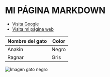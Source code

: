 # MI PÁGINA MARKDOWN  
* [Visita Google](https://www.google.com)  
* [Visita mi página web](./mipagina.html)    
     
| Nombre del gato                          | Color                                   |
|------------------------------------------|-----------------------------------------|
| Anakin                                   | Negro                                   |
| Ragnar                                   | Gris                                    |
     
![Imagen gato negro](./images/imagen_gato_negro.avif)  





